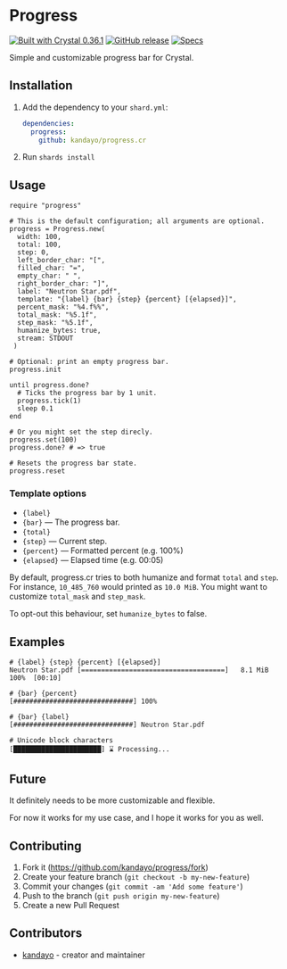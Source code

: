 # Progress

[![Built with Crystal 0.36.1](https://img.shields.io/badge/Crystal-0.36.1-%23333333)](https://crystal-lang.org/)
[![GitHub release](https://img.shields.io/github/release/kandayo/progress.cr.svg?label=Release)](https://github.com/kandayo/progress.cr/releases)
[![Specs](https://github.com/kandayo/progress.cr/workflows/Specs/badge.svg)](https://github.com/kandayo/progress.cr/actions)

Simple and customizable progress bar for Crystal.

## Installation

1. Add the dependency to your `shard.yml`:

   ```yaml
   dependencies:
     progress:
       github: kandayo/progress.cr
   ```

2. Run `shards install`

## Usage

```crystal
require "progress"

# This is the default configuration; all arguments are optional.
progress = Progress.new(
  width: 100,
  total: 100,
  step: 0,
  left_border_char: "[",
  filled_char: "=",
  empty_char: " ",
  right_border_char: "]",
  label: "Neutron Star.pdf",
  template: "{label} {bar} {step} {percent} [{elapsed}]",
  percent_mask: "%4.f%%",
  total_mask: "%5.1f",
  step_mask: "%5.1f",
  humanize_bytes: true,
  stream: STDOUT
 )

# Optional: print an empty progress bar.
progress.init

until progress.done?
  # Ticks the progress bar by 1 unit.
  progress.tick(1)
  sleep 0.1
end

# Or you might set the step direcly.
progress.set(100)
progress.done? # => true

# Resets the progress bar state.
progress.reset
```

### Template options

 - `{label}`
 - `{bar}` — The progress bar.
 - `{total}`
 - `{step}` — Current step.
 - `{percent}` — Formatted percent (e.g. 100%)
 - `{elapsed}` — Elapsed time (e.g. 00:05)

By default, progress.cr tries to both humanize and format `total` and `step`.
For instance, `10_485_760` would printed as `10.0 MiB`. You might want to
customize `total_mask` and `step_mask`.

To opt-out this behaviour, set `humanize_bytes` to false.

## Examples

```
# {label} {step} {percent} [{elapsed}]
Neutron Star.pdf [====================================]   8.1 MiB  100%  [00:10]

# {bar} {percent}
[##############################] 100%

# {bar} {label}
[##############################] Neutron Star.pdf

# Unicode block characters
[██████████████████████] ⌛ Processing...
```

## Future

It definitely needs to be more customizable and flexible.

For now it works for my use case, and I hope it works for you as well.

## Contributing

1. Fork it (<https://github.com/kandayo/progress/fork>)
2. Create your feature branch (`git checkout -b my-new-feature`)
3. Commit your changes (`git commit -am 'Add some feature'`)
4. Push to the branch (`git push origin my-new-feature`)
5. Create a new Pull Request

## Contributors

- [kandayo](https://github.com/kandayo) - creator and maintainer
